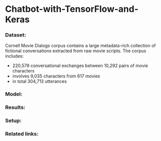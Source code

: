# Chatbot-with-TensorFlow-and-Keras

### Dataset:                       
 Cornell Movie Dialogs corpus contains a large metadata-rich collection of fictional conversations extracted from raw movie scripts.
 The corpus includes:
- 220,579 conversational exchanges between 10,292 pairs of movie characters
- involves 9,035 characters from 617 movies
- in total 304,713 utterances

### Model:

### Results:

### Setup:

### Related links:
